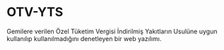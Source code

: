 # OTV-YTS
Gemilere verilen Özel Tüketim Vergisi İndirilmiş Yakıtların Usulüne uygun kullanılıp kullanılmadığını denetleyen bir web yazılımı.

